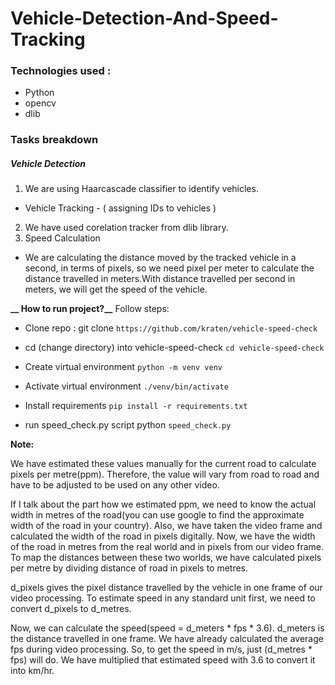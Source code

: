 # Vehicle-Detection-And-Speed-Tracking

### Technologies used :
- Python
- opencv
- dlib

### Tasks breakdown

##### Vehicle Detection
1. We are using Haarcascade classifier to identify vehicles.
  - Vehicle Tracking - ( assigning IDs to vehicles )
2. We have used corelation tracker from dlib library.
3. Speed Calculation
  - We are calculating the distance moved by the tracked vehicle in a second, in terms of pixels, so we need pixel per meter to calculate the distance travelled in meters.With distance travelled per second in meters, we will get the speed of the vehicle.

**__ How to run project?__**
Follow steps:

- Clone repo : git clone `https://github.com/kraten/vehicle-speed-check`

- cd (change directory) into vehicle-speed-check `cd vehicle-speed-check`

- Create virtual environment `python -m venv venv`

- Activate virtual environment `./venv/bin/activate`

- Install requirements `pip install -r requirements.txt`

- run speed_check.py script python `speed_check.py`

**Note:**

We have estimated these values manually for the current road to calculate pixels per metre(ppm). Therefore, the value will vary from road to road and have to be adjusted to be used on any other video.

If I talk about the part how we estimated ppm, we need to know the actual width in metres of the road(you can use google to find the approximate width of the road in your country). Also, we have taken the video frame and calculated the width of the road in pixels digitally. Now, we have the width of the road in metres from the real world and in pixels from our video frame. To map the distances between these two worlds, we have calculated pixels per metre by dividing distance of road in pixels to metres.

d_pixels gives the pixel distance travelled by the vehicle in one frame of our video processing. To estimate speed in any standard unit first, we need to convert d_pixels to d_metres.

Now, we can calculate the speed(speed = d_meters * fps * 3.6). d_meters is the distance travelled in one frame. We have already calculated the average fps during video processing. So, to get the speed in m/s, just (d_metres * fps) will do. We have multiplied that estimated speed with 3.6 to convert it into km/hr.
